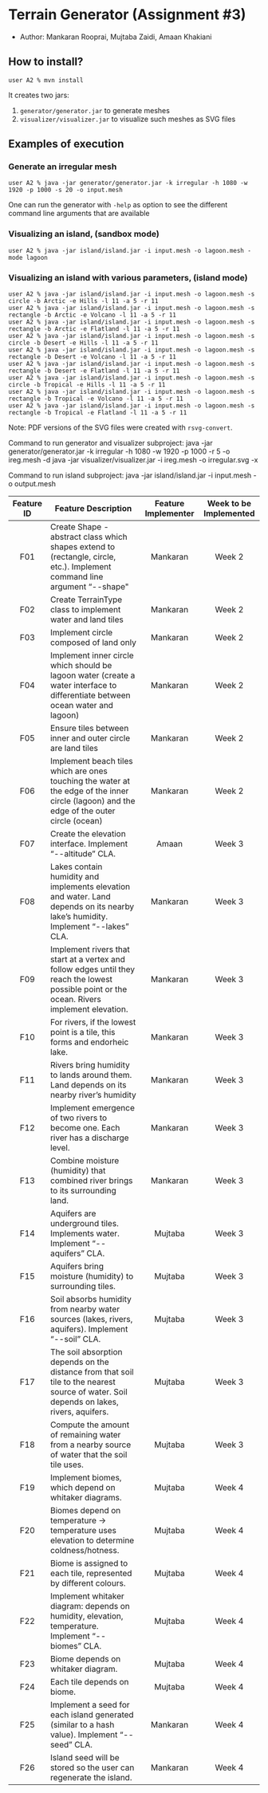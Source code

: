 # Terrain Generator (Assignment #3)

- Author: Mankaran Rooprai, Mujtaba Zaidi, Amaan Khakiani

## How to install?

```
user A2 % mvn install
```

It creates two jars:

1. `generator/generator.jar` to generate meshes
2. `visualizer/visualizer.jar` to visualize such meshes as SVG files

## Examples of execution

### Generate an irregular mesh

```
user A2 % java -jar generator/generator.jar -k irregular -h 1080 -w 1920 -p 1000 -s 20 -o input.mesh
```

One can run the generator with `-help` as option to see the different command line arguments that are available

### Visualizing an island, (sandbox mode)

```
user A2 % java -jar island/island.jar -i input.mesh -o lagoon.mesh -mode lagoon 
```

### Visualizing an island with various parameters, (island mode)

```
user A2 % java -jar island/island.jar -i input.mesh -o lagoon.mesh -s circle -b Arctic -e Hills -l 11 -a 5 -r 11
user A2 % java -jar island/island.jar -i input.mesh -o lagoon.mesh -s rectangle -b Arctic -e Volcano -l 11 -a 5 -r 11
user A2 % java -jar island/island.jar -i input.mesh -o lagoon.mesh -s rectangle -b Arctic -e Flatland -l 11 -a 5 -r 11
user A2 % java -jar island/island.jar -i input.mesh -o lagoon.mesh -s circle -b Desert -e Hills -l 11 -a 5 -r 11
user A2 % java -jar island/island.jar -i input.mesh -o lagoon.mesh -s rectangle -b Desert -e Volcano -l 11 -a 5 -r 11
user A2 % java -jar island/island.jar -i input.mesh -o lagoon.mesh -s rectangle -b Desert -e Flatland -l 11 -a 5 -r 11
user A2 % java -jar island/island.jar -i input.mesh -o lagoon.mesh -s circle -b Tropical -e Hills -l 11 -a 5 -r 11
user A2 % java -jar island/island.jar -i input.mesh -o lagoon.mesh -s rectangle -b Tropical -e Volcano -l 11 -a 5 -r 11
user A2 % java -jar island/island.jar -i input.mesh -o lagoon.mesh -s rectangle -b Tropical -e Flatland -l 11 -a 5 -r 11
```

Note: PDF versions of the SVG files were created with `rsvg-convert`.

Command to run generator and visualizer subproject:
java -jar generator/generator.jar -k irregular -h 1080 -w 1920 -p 1000 -r 5 -o ireg.mesh -d
java -jar visualizer/visualizer.jar -i ireg.mesh -o irregular.svg -x

Command to run island subproject:
java -jar island/island.jar -i input.mesh -o output.mesh

| Feature ID | Feature Description | Feature Implementer | Week to be Implemented |
| :-:  | ---       | :-:     | :-:       |
| F01 | Create Shape - abstract class which shapes extend to (rectangle, circle, etc.). Implement command line argument “--shape" | Mankaran | Week 2 |
| F02 | Create TerrainType class to implement water and land tiles | Mankaran | Week 2
| F03 | Implement circle composed of land only | Mankaran | Week 2
| F04 | Implement inner circle which should be lagoon water (create a water interface to differentiate between ocean water and lagoon)| Mankaran | Week 2
| F05 | Ensure tiles between inner and outer circle are land tiles | Mankaran | Week 2
| F06 | Implement beach tiles which are ones touching the water at the edge of the inner circle (lagoon) and the edge of the outer circle (ocean)| Mankaran | Week 2
| F07 | Create the elevation interface. Implement “--altitude” CLA. | Amaan | Week 3
| F08 | Lakes contain humidity and implements elevation and water. Land depends on its nearby lake’s humidity. Implement “--lakes” CLA. | Mankaran | Week 3
| F09 | Implement rivers that start at a vertex and follow edges until they reach the lowest possible point or the ocean. Rivers implement elevation. | Mankaran | Week 3
| F10 | For rivers, if the lowest point is a tile, this forms and endorheic lake. | Mankaran | Week 3
| F11 | Rivers bring humidity to lands around them. Land depends on its nearby river’s humidity | Mankaran | Week 3
| F12 | Implement emergence of two rivers to become one. Each river has a discharge level. | Mankaran | Week 3
| F13 | Combine moisture (humidity) that combined river brings to its surrounding land. | Mankaran | Week 3
| F14 | Aquifers are underground tiles. Implements water. Implement “--aquifers” CLA. | Mujtaba | Week 3
| F15 | Aquifers bring moisture (humidity) to surrounding tiles. | Mujtaba | Week 3
| F16 | Soil absorbs humidity from nearby water sources (lakes, rivers, aquifers). Implement “--soil” CLA. | Mujtaba | Week 3
| F17 | The soil absorption depends on the distance from that soil tile to the nearest source of water. Soil depends on lakes, rivers, aquifers. | Mujtaba | Week 3
| F18 | Compute the amount of remaining water from a nearby source of water that the soil tile uses. | Mujtaba | Week 3
| F19 | Implement biomes, which depend on whitaker diagrams. | Mujtaba | Week 4
| F20 | Biomes depend on temperature → temperature uses elevation to determine coldness/hotness. | Mujtaba | Week 4
| F21 | Biome is assigned to each tile, represented by different colours. | Mujtaba | Week 4
| F22 | Implement whitaker diagram: depends on humidity, elevation, temperature. Implement “--biomes” CLA. | Mujtaba | Week 4
| F23 | Biome depends on whitaker diagram. | Mujtaba | Week 4
| F24 | Each tile depends on biome. | Mujtaba | Week 4
| F25 | Implement a seed for each island generated (similar to a hash value). Implement “--seed” CLA. | Mankaran | Week 4
| F26 | Island seed will be stored so the user can regenerate the island. | Mankaran | Week 4


